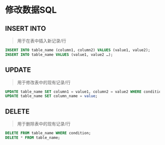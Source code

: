 # 修改数据SQL

## INSERT INTO

>用于在表中插入新记录/行

```sql
INSERT INTO table_name (column1, column2) VALUES (value1, value2);
INSERT INTO table_name VALUES (value1, value2 …);
```

## UPDATE

>用于修改表中的现有记录/行

```sql
UPDATE table_name SET column1 = value1, column2 = value2 WHERE condition;
UPDATE table_name SET column_name = value;
```

## DELETE

>用于删除表中的现有记录/行

```sql
DELETE FROM table_name WHERE condition;
DELETE * FROM table_name;
```
